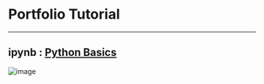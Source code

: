 # Portfolio Tutorial

---------------------------------------------------

## ipynb : [Python Basics](https://github.com/imvickykumar999/portfolio-tutorial/blob/main/python_basics.ipynb)

![image](https://user-images.githubusercontent.com/50515418/133890959-6343e6a4-0d00-401e-82e6-0031c8db5526.png)

